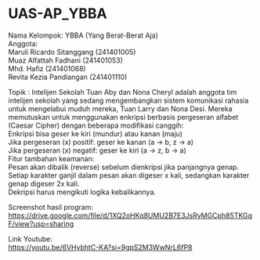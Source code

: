 # UAS-AP_YBBA
Nama Kelompok: YBBA (Yang Berat-Berat Aja)  
Anggota:  
Maruli Ricardo Sitanggang	(241401005)  
Muaz Alfattah Fadhani	(241401053)  
Mhd. Hafiz (241401068)  
Revita Kezia Pandiangan	(241401110)  

Topik : Intelijen Sekolah
Tuan Aby dan Nona Cheryl adalah anggota tim intelijen sekolah yang sedang mengembangkan sistem komunikasi rahasia untuk mengelabui muduh mereka, Tuan Larry dan Nona Desi. Mereka memutuskan untuk menggunakan enkripsi berbasis pergeseran alfabet (Caesar Cipher) dengan beberapa modifikasi canggih:  
Enkripsi bisa geser ke kiri (mundur) atau kanan (maju)  
Jika pergeseran (x) positif: geser ke kanan (a -> b, z -> a)  
Jika pergeseran (x) negatif: geser ke kiri (a -> z, b -> a)  
Fitur tambahan keamanan:  
Pesan akan dibalik (reverse) sebelum dienkripsi jika panjangnya genap.  
Setiap karakter ganjil dalam pesan akan digeser x kali, sedangkan karakter genap digeser 2x kali.  
Dekripsi harus mengikuti logika kebalikannya.  

Screenshot hasil program:  
https://drive.google.com/file/d/1XQ2oHKq8UMU2B7E3JsRyMGCph85TKGqF/view?usp=sharing  

Link Youtube:  
https://youtu.be/6VHybhtC-KA?si=9gpS2M3WwNrL6fP8

